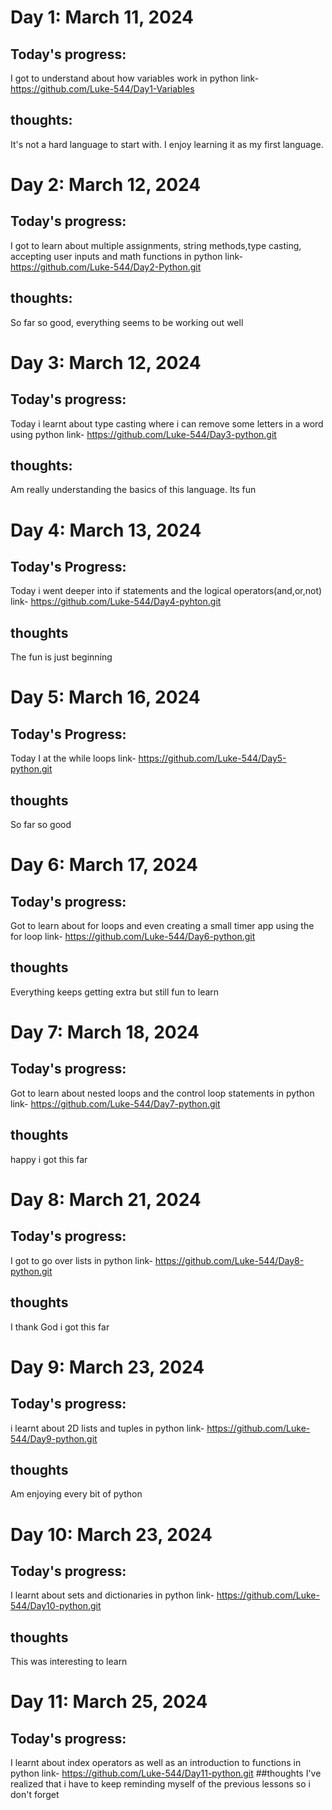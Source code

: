 # Day 1: March 11, 2024
## Today's progress:
I got to understand about how variables work in python
link- https://github.com/Luke-544/Day1-Variables
## thoughts:
It's not a hard language to start with. I enjoy learning it as my first language.

# Day 2: March 12, 2024
## Today's progress:
I got to learn about multiple assignments, string methods,type casting, accepting user inputs and math functions in python
link- https://github.com/Luke-544/Day2-Python.git
## thoughts:
So far so good, everything seems to be working out well

# Day 3: March 12, 2024
## Today's progress:
Today i learnt about type casting where i can remove some letters in a word using python
link- https://github.com/Luke-544/Day3-python.git
## thoughts:
Am really understanding the basics of this language. Its fun

# Day 4: March 13, 2024
## Today's Progress:
Today i went deeper into if statements and the logical operators(and,or,not)
link- https://github.com/Luke-544/Day4-pyhton.git
## thoughts
The fun is just beginning

# Day 5: March 16, 2024
## Today's Progress:
Today I at the while loops
link- https://github.com/Luke-544/Day5-python.git
## thoughts
So far so good

# Day 6: March 17, 2024
## Today's progress:
Got to learn about for loops and even creating a small timer app using the for loop
link- https://github.com/Luke-544/Day6-python.git
## thoughts
Everything keeps getting extra but still fun to learn

# Day 7: March 18, 2024
## Today's progress:
Got to learn about nested loops and the control loop statements in python
link- https://github.com/Luke-544/Day7-python.git
## thoughts
happy i got this far

# Day 8: March 21, 2024
## Today's progress:
I got to go over lists in python
link- https://github.com/Luke-544/Day8-python.git
## thoughts
I thank God i got this far

# Day 9: March 23, 2024
## Today's progress:
i learnt about 2D lists and tuples in python
link- https://github.com/Luke-544/Day9-python.git
## thoughts
Am enjoying every bit of python

# Day 10: March 23, 2024
## Today's progress:
I learnt about sets and dictionaries in python
link- https://github.com/Luke-544/Day10-python.git
## thoughts
This was interesting to learn

# Day 11: March 25, 2024
## Today's progress:
I learnt about index operators as well as an introduction to functions in python
link- https://github.com/Luke-544/Day11-python.git
##thoughts
I've realized that i have to keep reminding myself of the previous lessons so i don't forget

